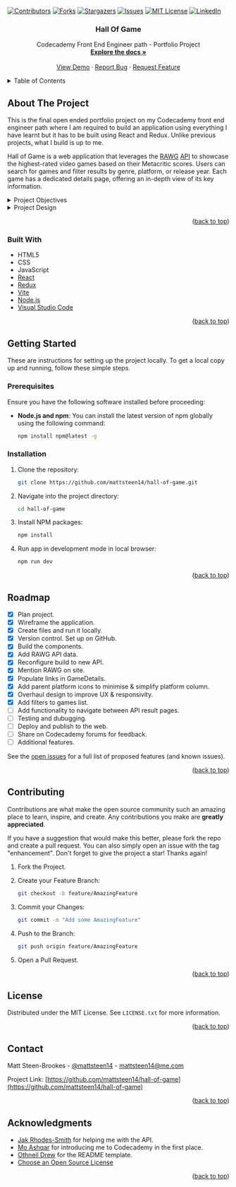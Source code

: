 <a name="readme-top"></a>

<!-- PROJECT SHIELDS -->
<!--
*** I'm using markdown "reference style" links for readability.
*** Reference links are enclosed in brackets [ ] instead of parentheses ( ).
*** See the bottom of this document for the declaration of the reference variables
*** for contributors-url, forks-url, etc. This is an optional, concise syntax you may use.
*** https://www.markdownguide.org/basic-syntax/#reference-style-links
-->
[![Contributors][contributors-shield]][contributors-url]
[![Forks][forks-shield]][forks-url]
[![Stargazers][stars-shield]][stars-url]
[![Issues][issues-shield]][issues-url]
[![MIT License][license-shield]][license-url]
[![LinkedIn][linkedin-shield]][linkedin-url]

<h3 align="center">Hall Of Game</h3>

  <p align="center">
    Codecademy Front End Engineer path - Portfolio Project
    <br />
    <a href="https://github.com/mattsteen14/hall-of-game"><strong>Explore the docs »</strong></a>
    <br />
    <br />
    <a href="https://github.com/mattsteen14/hall-of-game">View Demo</a>
    ·
    <a href="https://github.com/mattsteen14/hall-of-game/issues/new?labels=bug&template=bug-report---.md">Report Bug</a>
    ·
    <a href="https://github.com/mattsteen14/hall-of-game/issues/new?labels=enhancement&template=feature-request---.md">Request Feature</a>
  </p>
</div>

<!-- TABLE OF CONTENTS -->
<details>
  <summary>Table of Contents</summary>
  <ol>
    <li>
      <a href="#about-the-project">About The Project</a>
      <ul>
        <li><a href="#built-with">Built With</a></li>
      </ul>
    </li>
    <li>
      <a href="#getting-started">Getting Started</a>
      <ul>
        <li><a href="#prerequisites">Prerequisites</a></li>
        <li><a href="#installation">Installation</a></li>
      </ul>
    </li>
    <li><a href="#roadmap">Roadmap</a></li>
    <li><a href="#contributing">Contributing</a></li>
    <li><a href="#license">License</a></li>
    <li><a href="#contact">Contact</a></li>
    <li><a href="#acknowledgments">Acknowledgments</a></li>
  </ol>
</details>

<!-- ABOUT THE PROJECT -->
## About The Project

This is the final open ended portfolio project on my Codecademy front end engineer path where I am required to build an application using everything I have learnt but it has to be built using React and Redux. Unlike previous projects, what I build is up to me.

Hall of Game is a web application that leverages the [RAWG]('https://rawg.io') [API]('https://rawg.io/apidocs') to showcase the highest-rated video games based on their Metacritic scores. Users can search for games and filter results by genre, platform, or release year. Each game has a dedicated details page, offering an in-depth view of its key information.

<details>
<summary>Project Objectives</summary>

- Integrate IGDB API into the application.

- Create a responsive application that adapts to any device (desktop to mobile).

- Create a responsive application that can be viewed on any modern browser.

- Application accessible at an URL.

- The application will allow users to search for games provided by the API.

- Data can be filtered based on categories that are predefined.

- A detailed view (modal or new page/route) is shown when the user selects an item.

- Utilise animations and transitions when posts are loading.

- Users are able to leave an error state.

- Write unit tests for components using Jest and Enzyme.

- Write end-to-end tests for the application.

</details>

<details>
<summary>Project Design</summary>

As you can see from the wireframe below, the header and nav components will remain constant. In the nav section the rows of filters will be horizontally scrollable and set to the width of the page/view window. The main section will change depending on what list filter the user has selected or if the user has clicked on or searched for a game. The game details view is similar to an IGDB game page but simplified to be single page and just to include the most pertinent information.

### Wireframe

![Hall Of Game wireframe](https://github.com/mattsteen14/hall-of-game/blob/main/public/hall-of-game_wireframe1.png?raw=true)

</details>

<p align="right">(<a href="#readme-top">back to top</a>)</p>

### Built With

- HTML5
- CSS
- JavaScript
- [React](https://reactjs.org/)
- [Redux](https://redux.js.org)
- [Vite](https://vite.dev)
- [Node.js](https://nodejs.org/en)
- [Visual Studio Code](https://code.visualstudio.com)

<p align="right">(<a href="#readme-top">back to top</a>)</p>

<!-- GETTING STARTED -->
## Getting Started

These are instructions for setting up the project locally. To get a local copy up and running, follow these simple steps.

### Prerequisites

Ensure you have the following software installed before proceeding:

- **Node.js and npm**: You can install the latest version of npm globally using the following command:

  ```sh
  npm install npm@latest -g
  ```

### Installation

<!-- 1. Get a free API Key at [https://example.com](https://example.com) -->
1. Clone the repository:

   ```sh
   git clone https://github.com/mattsteen14/hall-of-game.git
   ```

2. Navigate into the project directory:

   ```sh
   cd hall-of-game
   ```

3. Install NPM packages:

   ```sh
   npm install
   ```

4. Run app in development mode in local browser:

   ```sh
   npm run dev
   ```

<p align="right">(<a href="#readme-top">back to top</a>)</p>

<!-- ROADMAP -->
## Roadmap

- [x] Plan project.
- [x] Wireframe the application.
- [x] Create files and run it locally.
- [x] Version control. Set up on GitHub.
- [x] Build the components.
- [x] Add RAWG API data.
- [x] Reconfigure build to new API.
- [x] Mention RAWG on site.
- [x] Populate links in GameDetails.
- [x] Add parent platform icons to minimise & simplify platform column.
- [x] Overhaul design to improve UX & responsivity.
- [x] Add filters to games list.
- [ ] Add functionality to navigate between API result pages. 
- [ ] Testing and dubugging.
- [ ] Deploy and publish to the web.
- [ ] Share on Codecademy forums for feedback.
- [ ] Additional features.

See the [open issues](https://github.com/mattsteen14/hall-of-game/issues) for a full list of proposed features (and known issues).

<p align="right">(<a href="#readme-top">back to top</a>)</p>

<!-- CONTRIBUTING -->
## Contributing

Contributions are what make the open source community such an amazing place to learn, inspire, and create. Any contributions you make are **greatly appreciated**.

If you have a suggestion that would make this better, please fork the repo and create a pull request. You can also simply open an issue with the tag "enhancement".
Don't forget to give the project a star! Thanks again!

1. Fork the Project.

2. Create your Feature Branch:

   ```sh
   git checkout -b feature/AmazingFeature
   ```

3. Commit your Changes:

   ```sh
   git commit -m "Add some AmazingFeature"
   ```

4. Push to the Branch:

   ```sh
   git push origin feature/AmazingFeature
   ```

5. Open a Pull Request.

<p align="right">(<a href="#readme-top">back to top</a>)</p>

<!-- LICENSE -->
## License

Distributed under the MIT License. See `LICENSE.txt` for more information.

<p align="right">(<a href="#readme-top">back to top</a>)</p>

<!-- CONTACT -->
## Contact

Matt Steen-Brookes - [@mattsteen14](https://twitter.com/mattsteen14) - <mattsteen14@me.com>

Project Link: [https://github.com/mattsteen14/hall-of-game](https://github.com/mattsteen14/hall-of-game)

<p align="right">(<a href="#readme-top">back to top</a>)</p>

<!-- ACKNOWLEDGMENTS -->
## Acknowledgments

- [Jak Rhodes-Smith](https://github.com/jakr-s) for helping me with the API.
- [Mo Ashqar](https://github.com/ashqar) for introducing me to Codecademy in the first place.
- [Othneil Drew](https://github.com/othneildrew) for the README template.
- [Choose an Open Source License](https://choosealicense.com)

<p align="right">(<a href="#readme-top">back to top</a>)</p>

<!-- MARKDOWN LINKS & IMAGES -->
<!-- https://www.markdownguide.org/basic-syntax/#reference-style-links -->
[contributors-shield]: https://img.shields.io/github/contributors/mattsteen14/hall-of-game.svg?style=for-the-badge
[contributors-url]: https://github.com/mattsteen14/hall-of-game/graphs/contributors
[forks-shield]: https://img.shields.io/github/forks/mattsteen14/hall-of-game.svg?style=for-the-badge
[forks-url]: https://github.com/mattsteen14/hall-of-game/network/members
[stars-shield]: https://img.shields.io/github/stars/mattsteen14/hall-of-game.svg?style=for-the-badge
[stars-url]: https://github.com/mattsteen14/hall-of-game/stargazers
[issues-shield]: https://img.shields.io/github/issues/mattsteen14/hall-of-game.svg?style=for-the-badge
[issues-url]: https://github.com/mattsteen14/hall-of-game/issues
[license-shield]: https://img.shields.io/github/license/mattsteen14/hall-of-game.svg?style=for-the-badge
[license-url]: https://github.com/mattsteen14/hall-of-game/blob/main/LICENSE
[linkedin-shield]: https://img.shields.io/badge/-LinkedIn-black.svg?style=for-the-badge&logo=linkedin&colorB=555
[linkedin-url]: https://www.linkedin.com/in/mattsteen14
